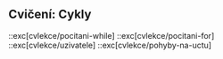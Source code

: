 ## Cvičení: Cykly

::exc[cvlekce/pocitani-while]
::exc[cvlekce/pocitani-for]
::exc[cvlekce/uzivatele]
::exc[cvlekce/pohyby-na-uctu]
